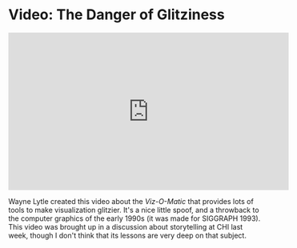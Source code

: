 # Video: The Danger of Glitziness

<p align="center"><iframe width="560" height="315" src="https://www.youtube.com/embed/fP-7rhb-qMg?si=UbuUIozaTliN3Z1l" title="YouTube video player" frameborder="0" allow="accelerometer; autoplay; clipboard-write; encrypted-media; gyroscope; picture-in-picture; web-share" allowfullscreen></iframe></p>

Wayne Lytle created this video about the <em>Viz-O-Matic</em> that provides lots of tools to make visualization glitzier. It's a nice little spoof, and a throwback to the computer graphics of the early 1990s (it was made for SIGGRAPH 1993). This video was brought up in a discussion about storytelling at CHI last week, though I don't think that its lessons are very deep on that subject.
